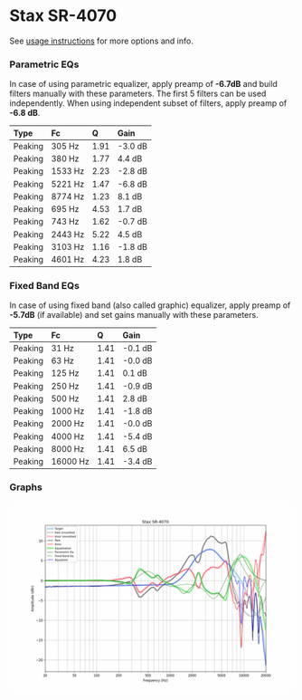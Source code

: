 # Stax SR-4070
See [usage instructions](https://github.com/jaakkopasanen/AutoEq#usage) for more options and info.

### Parametric EQs
In case of using parametric equalizer, apply preamp of **-6.7dB** and build filters manually
with these parameters. The first 5 filters can be used independently.
When using independent subset of filters, apply preamp of **-6.8 dB**.

| Type    | Fc      |    Q | Gain    |
|:--------|:--------|:-----|:--------|
| Peaking | 305 Hz  | 1.91 | -3.0 dB |
| Peaking | 380 Hz  | 1.77 | 4.4 dB  |
| Peaking | 1533 Hz | 2.23 | -2.8 dB |
| Peaking | 5221 Hz | 1.47 | -6.8 dB |
| Peaking | 8774 Hz | 1.23 | 8.1 dB  |
| Peaking | 695 Hz  | 4.53 | 1.7 dB  |
| Peaking | 743 Hz  | 1.62 | -0.7 dB |
| Peaking | 2443 Hz | 5.22 | 4.5 dB  |
| Peaking | 3103 Hz | 1.16 | -1.8 dB |
| Peaking | 4601 Hz | 4.23 | 1.8 dB  |

### Fixed Band EQs
In case of using fixed band (also called graphic) equalizer, apply preamp of **-5.7dB**
(if available) and set gains manually with these parameters.

| Type    | Fc       |    Q | Gain    |
|:--------|:---------|:-----|:--------|
| Peaking | 31 Hz    | 1.41 | -0.1 dB |
| Peaking | 63 Hz    | 1.41 | -0.0 dB |
| Peaking | 125 Hz   | 1.41 | 0.1 dB  |
| Peaking | 250 Hz   | 1.41 | -0.9 dB |
| Peaking | 500 Hz   | 1.41 | 2.8 dB  |
| Peaking | 1000 Hz  | 1.41 | -1.8 dB |
| Peaking | 2000 Hz  | 1.41 | -0.0 dB |
| Peaking | 4000 Hz  | 1.41 | -5.4 dB |
| Peaking | 8000 Hz  | 1.41 | 6.5 dB  |
| Peaking | 16000 Hz | 1.41 | -3.4 dB |

### Graphs
![](./Stax%20SR-4070.png)